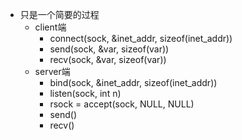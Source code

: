 * 只是一个简要的过程
  * client端
    * connect(sock, &inet_addr, sizeof(inet_addr))
    * send(sock, &var, sizeof(var))
    * recv(sock, &var, sizeof(var))
  * server端
    * bind(sock, &inet_addr, sizeof(inet_addr))
    * listen(sock, int n)
    * rsock = accept(sock, NULL, NULL)
    * send()
    * recv()
